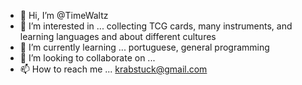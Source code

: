 - 👋 Hi, I’m @TimeWaltz
- 👀 I’m interested in ... collecting TCG cards, many instruments, and learning languages and about different cultures
- 🌱 I’m currently learning ... portuguese, general programming
- 💞️ I’m looking to collaborate on ...
- 📫 How to reach me ... krabstuck@gmail.com

<!---
TimeWaltz/TimeWaltz is a ✨ special ✨ repository because its `README.md` (this file) appears on your GitHub profile.
You can click the Preview link to take a look at your changes.
--->

